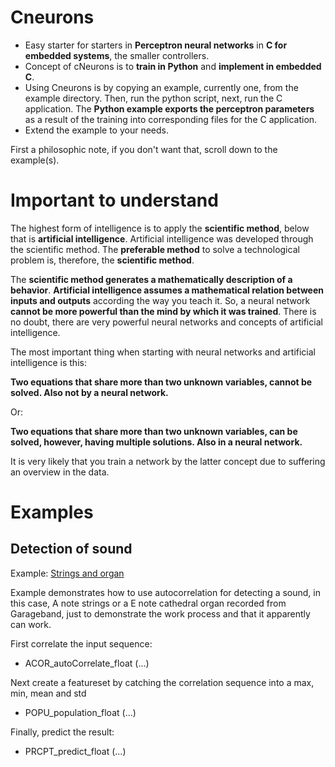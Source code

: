 

# Cneurons

- Easy starter for starters in **Perceptron neural networks** in **C for embedded systems**, the smaller controllers.
- Concept of cNeurons is to **train in Python** and **implement in embedded C**.
- Using Cneurons is by copying an example, currently one, from the example directory. Then, run the python script, next, run the C application. The **Python example exports the perceptron parameters** as a result of the training into corresponding files for the C application.
- Extend the example to your needs.

First a philosophic note, if you don't want that, scroll down to the example(s).

# Important to understand

The highest form of intelligence is to apply the **scientific method**, below that is **artificial intelligence**. Artificial intelligence was developed through the scientific method. The **preferable method** to solve a technological problem is, therefore, the **scientific method**.

The **scientific method generates a mathematically description of a behavior**. **Artificial intelligence assumes a mathematical relation between inputs and outputs** according the way you teach it. So, a neural network **cannot be more powerful than the mind by which it was trained**. There is no doubt, there are very powerful neural networks and concepts of artificial intelligence.

The most important thing when starting with neural networks and artificial intelligence is this:

**Two equations that share more than two unknown variables, cannot be solved. Also not by a neural network.**

Or:

**Two equations that share more than two unknown variables, can be solved, however, having multiple solutions. Also in a neural network.**

It is very likely that you train a network by the latter concept due to suffering an overview in the data.

# Examples
## Detection of sound

Example: [Strings and organ](https://github.com/andriesbron/Cneurons/tree/master/examples/stringsandorgan)

Example demonstrates how to use autocorrelation for detecting a sound, in this case, A note strings or a E note cathedral organ recorded from Garageband, just to demonstrate the work process and that it apparently can work.

First correlate the input sequence:
- ACOR_autoCorrelate_float (...)

Next create a featureset by catching the correlation sequence into a max, min, mean and std
- POPU_population_float (...)

Finally, predict the result:
- PRCPT_predict_float (...)
